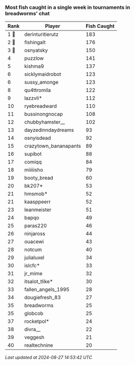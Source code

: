 ### Most fish caught in a single week in tournaments in breadworms' chat
| Rank | Player | Fish Caught |
|------|--------|-----------|
| 1 🥇  | derinturitierutz  | 183 |
| 2 🥈  | fishingalt  | 176 |
| 3 🥉  | osnyatsky  | 150 |
| 4  | puzzlow  | 141 |
| 5  | kishma9  | 137 |
| 6  | sicklymaidrobot  | 123 |
| 6  | sussy_amonge  | 123 |
| 8  | qu4ttromila  | 122 |
| 9  | lazzvli*  | 112 |
| 10  | ryebreadward  | 110 |
| 11  | bussinongnocap  | 108 |
| 12  | chubbyhamster__  | 102 |
| 13  | dayzedinndaydreams  | 93 |
| 14  | osnyisdead  | 92 |
| 15  | crazytown_bananapants  | 89 |
| 16  | supibot  | 88 |
| 17  | comiqq  | 84 |
| 18  | miiiiisho  | 79 |
| 19  | booty_bread  | 60 |
| 20  | bk207*  | 53 |
| 21  | hmsmob*  | 52 |
| 21  | kaasppeerr  | 52 |
| 23  | leanmeister  | 51 |
| 24  | bapqo  | 49 |
| 25  | paras220  | 46 |
| 26  | ninjaross  | 44 |
| 27  | ouacewi  | 43 |
| 28  | notcum  | 40 |
| 29  | julialuxel  | 34 |
| 30  | islcfc*  | 33 |
| 31  | jr_mime  | 32 |
| 32  | itsalot_tlike*  | 30 |
| 33  | fallen_angels_1995  | 28 |
| 34  | dougiefresh_83  | 27 |
| 35  | breadworms  | 25 |
| 35  | globcob  | 25 |
| 37  | rocketpol*  | 24 |
| 38  | divra__  | 22 |
| 39  | veggesh  | 21 |
| 40  | realtechnine  | 20 |

_Last updated at 2024-08-27 14:53:42 UTC_